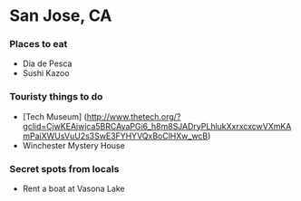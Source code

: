 # San Jose, CA

### Places to eat
- Dia de Pesca
- Sushi Kazoo

### Touristy things to do
- [Tech Museum] (http://www.thetech.org/?gclid=CjwKEAjwjca5BRCAyaPGi6_h8m8SJADryPLhlukXxrxcxcwVXmKAmPaiXWUsVuU2s3SwE3FYHYVQxBoClHXw_wcB)
- Winchester Mystery House

### Secret spots from locals
- Rent a boat at Vasona Lake
